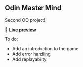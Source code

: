 ## Odin Master Mind

Second OO project!

👾 [**Live preview**](https://replit.com/@skimgus12/Master-Mind#README.md)

To do:

- Add an introduction to the game
- Add error handling
- Add replayability
